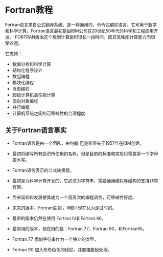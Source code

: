# Fortran教程

Fortran语言来自公式翻译系统，是一种通用的，命令式编程语言。它可用于数字和科学计算。Fortran语言最初是由IBM公司在20世纪50年代的科学和工程应用开发。 FORTRAN统治这个规划计算面积很长一段时间，因其高性能计算能力而很受欢迎。

它支持：

*   数值分析和科学计算
*   结构化程序设计
*   数组编程
*   模块化编程
*   泛型编程
*   超级计算机高性能计算
*   面向对象编程
*   并行编程
*   计算机系统之间的可移植性的合理程度

## 关于Fortran语言事实

*   Fortran语言是由一个团队，由约翰·巴克斯带头于1957年在IBM创建。

*   最初将编写所有投资所使用的名称，但是目前的标准和实现只需要第一个字母要大写。

*   Fortran语言表示的公式转换器。

*   最初是为科学计算开发的，它必须为字符串，需要通用编程等结构的支持非常有限。

*   后来延伸和发展使其成为一个高层次的编程语言，可移植性好度。

*   原来的版本，Fortran语言I，II和III 现在认为是过时的。

*   最早的版本仍然在使用 Fortran IV和Fortran 66。

*   最常用的版本，现在用的是：Fortran 77，Fortran 90，和Fortran95。

*   Fortran 77 添加字符串作为一个独立的类型。

*   Fortran 90 加入形形色色的线程，并直接数组处理。

